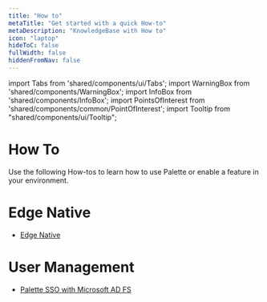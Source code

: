```yaml
---
title: "How to"
metaTitle: "Get started with a quick How-to"
metaDescription: "KnowledgeBase with How to"
icon: "laptop"
hideToC: false
fullWidth: false
hiddenFromNav: false
---
```


import Tabs from 'shared/components/ui/Tabs';
import WarningBox from 'shared/components/WarningBox';
import InfoBox from 'shared/components/InfoBox';
import PointsOfInterest from 'shared/components/common/PointOfInterest';
import Tooltip from "shared/components/ui/Tooltip";

# How To

Use the following How-tos to learn how to use Palette or enable a feature in your environment.

# Edge Native

- [Edge Native](/knowledgebase/how-to/edge-native)
# User Management

- [Palette SSO with Microsoft AD FS](/knowledgebase/how-to/palette-sso-with-adfs)  

<br />
<br />
